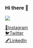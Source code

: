 ### Hi there 👋

<img src="https://i.imgur.com/NdojEke.png" />

<!--
**HoppeDevz/hoppedevz** is a ✨ _special_ ✨ repository because its `README.md` (this file) appears on your GitHub profile.

Here are some ideas to get you started:

- 🔭 I’m currently working on ...
- 🌱 I’m currently learning ...
- 👯 I’m looking to collaborate on ...
- 🤔 I’m looking for help with ...
- 💬 Ask me about ...
- 📫 How to reach me: ...
- 😄 Pronouns: ...
- ⚡ Fun fact: ...
-->

[📱Instagram](https://www.instagram.com/gabrielhoppe/)
<br>
[🐦Twitter](https://twitter.com/GabrielhoppeM)
<br>
[🖋LinkedIn](https://www.linkedin.com/in/gabriel-hoppe-0b13a51ab/)
